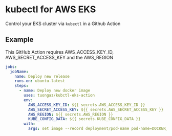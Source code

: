 # kubectl for AWS EKS

Control your EKS cluster via `kubectl` in a Github Action

## Example

This GitHub Action requires AWS_ACCESS_KEY_ID, AWS_SECRET_ACCESS_KEY and the AWS_REGION

```yaml
jobs:
  jobName:
    name: Deploy new release
    runs-on: ubuntu-latest
    steps:
      - name: Deploy new docker image
        uses: tuongaz/kubctl-eks-action
        env:
          AWS_ACCESS_KEY_ID: ${{ secrets.AWS_ACCESS_KEY_ID }}
          AWS_SECRET_ACCESS_KEY: ${{ secrets.AWS_SECRET_ACCESS_KEY }}
          AWS_REGION: ${{ secrets.AWS_REGION }}
          KUBE_CONFIG_DATA: ${{ secrets.KUBE_CONFIG_DATA }}
        with:
          args: set image --record deployment/pod-name pod-name=DOCKER_IMAGE_URL
```